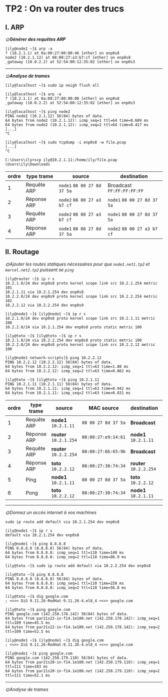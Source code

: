 # [](#tp2-on-va-router-des-trucs)TP2 : On va router des trucs


## I. ARP


*🌞**Générer des requêtes ARP***

```
[ily@node1 ~]$ arp -a
? (10.2.1.1) at 0a:00:27:00:00:46 [ether] on enp0s8
node2 (10.2.1.12) at 08:00:27:a3:b7:cf [ether] on enp0s8
_gateway (10.0.2.2) at 52:54:00:12:35:02 [ether] on enp0s3
```
---

*🌞**Analyse de trames***

```
[ily@localhost ~]$ sudo ip neigh flush all

[ily@localhost ~]$ arp -a
? (10.2.1.1) at 0a:00:27:00:00:08 [ether] on enp0s8
_gateway (10.0.2.2) at 52:54:00:12:35:02 [ether] on enp0s3

[ily@localhost ~]$ ping node2
PING node2 (10.2.1.12) 56(84) bytes of data.
64 bytes from node2 (10.2.1.12): icmp_seq=1 ttl=64 time=0.609 ms
64 bytes from node2 (10.2.1.12): icmp_seq=2 ttl=64 time=0.417 ms
[...]
^C

[ily@localhost ~]$ sudo tcpdump -i enp0s8 -w file.pcap
[...]
^C
```
```
C:\Users\ily>scp ily@10.2.1.11:/home/ily/file.pcap \Users\ily\Downloads
```
| ordre | type trame  | source                   | destination                |
|-------|-------------|--------------------------|----------------------------|
| 1     | Requête ARP | `node1` `08 00 27 8d 37 5a` | Broadcast `FF:FF:FF:FF:FF` |
| 2     | Réponse ARP | `node2` `08 00 27 a3 b7 cf` | `node1` `08 00 27 8d 37 5a`   |
| 3	 |  Requête ARP | `node2` `08 00 27 a3 b7 cf` | `node1` `08 00 27 8d 37 5a`|
| 4     | Réponse ARP | `node1` `08 00 27 8d 37 5a` | `node2` `08 00 27 a3 b7 cf` |


## II. Routage

*🌞Ajouter les routes statiques nécessaires pour que `node1.net1.tp2` et `marcel.net2.tp2` puissent se `ping`*
```
[ily@router ~]$ ip r s
10.2.1.0/24 dev enp0s8 proto kernel scope link src 10.2.1.254 metric 101
10.2.1.11 via 10.2.1.254 dev enp0s8
10.2.2.0/24 dev enp0s9 proto kernel scope link src 10.2.2.254 metric 102
10.2.2.12 via 10.2.2.254 dev enp0s9

[ily@node1 ~]$ [ily@node1 ~]$ ip r s
10.2.1.0/24 dev enp0s8 proto kernel scope link src 10.2.1.11 metric 100
10.2.2.0/24 via 10.2.1.254 dev enp0s8 proto static metric 100

[ily@toto ~]$ [ily@toto ~]$ ip r s
10.2.1.0/24 via 10.2.2.254 dev enp0s8 proto static metric 100
10.2.2.0/24 dev enp0s8 proto kernel scope link src 10.2.2.12 metric 100

[ily@node1 network-scripts]$ ping 10.2.2.12
PING 10.2.2.12 (10.2.2.12) 56(84) bytes of data.
64 bytes from 10.2.2.12: icmp_seq=1 ttl=63 time=1.88 ms
64 bytes from 10.2.2.12: icmp_seq=2 ttl=63 time=0.862 ms

[ily@toto ~]$ [ily@toto ~]$ ping 10.2.1.11
PING 10.2.1.11 (10.2.1.11) 56(84) bytes of data.
64 bytes from 10.2.1.11: icmp_seq=1 ttl=63 time=0.942 ms
64 bytes from 10.2.1.11: icmp_seq=2 ttl=63 time=0.831 ms
```

| ordre | type trame  | source | MAC source| destination| MAC dest |
|-------|-------------|--------------------------|----------------------------|--------------------------|----------------------------|
| 1     | Requête ARP | **node1**		 `10.2.1.11`| `08 00 27 8d 37 5a`| **Broadcast** 					| `FF:FF:FF:FF:FF`|
| 2     | Réponse ARP | **router** 	`10.2.1.254`| `08:00:27:e9:14:61`| **node1** 	 `10.2.1.11`|`08 00 27 8d 37 5a`|
| 3	 		| Requête ARP | **router** 	`10.2.2.254`| `08:00:27:6b:65:9b`| **Broadcast** 					| `FF:FF:FF:FF:FF`|
| 4     | Réponse ARP | **toto** 		 `10.2.2.12`| `08:00:27:30:74:34`| **router** `10.2.2.254`| `08:00:27:6b:65:9b`|
| 5     | Ping 				| **node1** 	 `10.2.1.11`| `08 00 27 8d 37 5a`| **toto** 	 `10.2.2.12`| `08:00:27:30:74:34` |
| 6     | Pong			  | **toto** 	   `10.2.2.12`| `08:00:27:30:74:34`| **node1** 	 `10.2.1.11`|`08 00 27 8d 37 5a`|

---
*🌞Donnez un accès internet à vos machines*

```
sudo ip route add default via 10.2.1.254 dev enp0s8

[ily@node1 ~]$ ip r s
default via 10.2.1.254 dev enp0s8

[ily@node1 ~]$ ping 8.8.8.8
PING 8.8.8.8 (8.8.8.8) 56(84) bytes of data.
64 bytes from 8.8.8.8: icmp_seq=1 ttl=110 time=140 ms
64 bytes from 8.8.8.8: icmp_seq=2 ttl=110 time=86.9 ms
```
```
[ily@toto ~]$ sudo ip route add default via 10.2.2.254 dev enp0s8

[ily@toto ~]$ ping 8.8.8.8
PING 8.8.8.8 (8.8.8.8) 56(84) bytes of data.
64 bytes from 8.8.8.8: icmp_seq=1 ttl=110 time=258 ms
64 bytes from 8.8.8.8: icmp_seq=2 ttl=110 time=56.8 ms
```

```
[ily@toto ~]$ dig google.com
; <<>> DiG 9.11.26-RedHat-9.11.26-4.el8_4 <<>> google.com

[ily@toto ~]$ ping google.com
PING google.com (142.250.178.142) 56(84) bytes of data.
64 bytes from par21s22-in-f14.1e100.net (142.250.178.142): icmp_seq=1 ttl=109 time=45.5 ms
64 bytes from par21s22-in-f14.1e100.net (142.250.178.142): icmp_seq=2 ttl=109 time=52.5 ms
```
```
[ily@node1 ~]$ [ily@node1 ~]$ dig google.com
; <<>> DiG 9.11.26-RedHat-9.11.26-4.el8_4 <<>> google.com

[ily@node1 ~]$ ping google.com
PING google.com (142.250.179.110) 56(84) bytes of data.
64 bytes from par21s20-in-f14.1e100.net (142.250.179.110): icmp_seq=1 ttl=111 time=103 ms
64 bytes from par21s20-in-f14.1e100.net (142.250.179.110): icmp_seq=2 ttl=111 time=52.1 ms
```
---

*🌞Analyse de trames*


